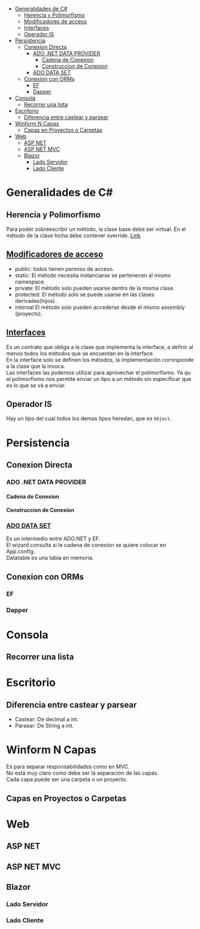 - [Generalidades de C#](#generalidades-de-c)
  - [Herencia y Polimorfismo](#herencia-y-polimorfismo)
  - [Modificadores de acceso](#modificadores-de-acceso)
  - [Interfaces](#interfaces)
  - [Operador IS](#operador-is)
- [Persistencia](#persistencia)
  - [Conexion Directa](#conexion-directa)
    - [ADO .NET DATA PROVIDER](#ado-net-data-provider)
      - [Cadena de Conexion](#cadena-de-conexion)
      - [Construccion de Conexion](#construccion-de-conexion)
    - [ADO DATA SET](#ado-data-set)
  - [Conexion con ORMs](#conexion-con-orms)
    - [EF](#ef)
    - [Dapper](#dapper)
- [Consola](#consola)
  - [Recorrer una lista](#recorrer-una-lista)
- [Escritorio](#escritorio)
  - [Diferencia entre castear y parsear](#diferencia-entre-castear-y-parsear)
- [Winform N Capas](#winform-n-capas)
  - [Capas en Proyectos o Carpetas](#capas-en-proyectos-o-carpetas)
- [Web](#web)
  - [ASP NET](#asp-net)
  - [ASP NET MVC](#asp-net-mvc)
  - [Blazor](#blazor)
    - [Lado Servidor](#lado-servidor)
    - [Lado Cliente](#lado-cliente)

# Generalidades de C#

## Herencia y Polimorfismo

Para poder sobreescribir un método, la clase base debe ser virtual. En el método de la clase hicha debe contener override. [Link](https://youtu.be/VfMxqlMiZPU?list=PL0kIvpOlieSN-PDnM2rHXdb3kib9njJaQ&t=235)

## [Modificadores de acceso](https://youtu.be/Fs2ii77at9s?list=PL0kIvpOlieSN-PDnM2rHXdb3kib9njJaQ)

- public: todos tienen permiso de acceso.
- static: El método necesita instanciarse se pertenecen al mismo namespace.  
- private: El método solo pueden usarse dentro de la misma clase.
- protected: El método solo se puede usarse en las clases derivadas(hijos) .  
- internal El método solo pueden accederse desde el mismo assembly (proyecto).

## [Interfaces](https://youtu.be/Yd5TBVTvfF4?list=PL0kIvpOlieSN-PDnM2rHXdb3kib9njJaQ)

Es un contrato que obliga a la clase que implementa la interface, a definir al menos todos los métodos que se encuentan en la interface.  
En la interface solo se definen los métodos, la implementación corresponde a la clase que la invoca.  
Las interfaces las podemos utilizar para aprovechar el polimorfismo. Ya qu el polimorfismo nos permite enviar un tipo a un método sin especificar que es lo que se vá a enviar.   

## Operador IS

Hay un tipo del cual todos los demas tipos heredan, que es `Object`.

# Persistencia

## Conexion Directa

### ADO .NET DATA PROVIDER

#### Cadena de Conexion

#### Construccion de Conexion

### [ADO DATA SET](https://youtu.be/bTKKbPVRKv4)

Es un intermedio entre ADO.NET y EF.  
El wizard consulta si le cadena de conexion se quiere colocar en App.config.  
Datatable es una tabla en memoria.

## Conexion con ORMs

### EF

### Dapper

# Consola

## Recorrer una lista

# Escritorio

## Diferencia entre castear y parsear

- Castear: De decimal a int.
- Parsear: De String a int.

# Winform N Capas

Es para separar responsabilidades como en MVC.   
No está muy claro como debe ser la separación de las capas.   
Cada capa puede ser una carpeta o un proyecto.  

## Capas en Proyectos o Carpetas

# Web

## ASP NET 

## ASP NET MVC

## Blazor

### Lado Servidor

### Lado Cliente


